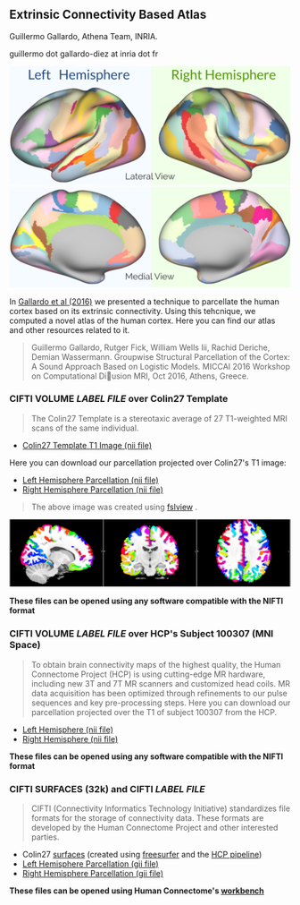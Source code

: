 ## Extrinsic Connectivity Based Atlas

Guillermo Gallardo, Athena Team, INRIA.

guillermo dot gallardo-diez at inria dot fr

![Atlas](img/atlas.jpg)

In [Gallardo et al (2016)](https://hal.archives-ouvertes.fr/hal-01358436/file/Gallardo.pdf) we presented a technique to parcellate the human cortex based on its extrinsic connectivity. Using this tehcnique, we computed a novel atlas of the human cortex. Here you can find our atlas and other resources related to it.

> Guillermo  Gallardo,  Rutger  Fick,  William  Wells  Iii,  Rachid  Deriche,  Demian  Wassermann.
Groupwise Structural Parcellation of the Cortex: A Sound Approach Based on Logistic Models.
MICCAI 2016 Workshop on Computational Diusion MRI, Oct 2016, Athens, Greece.

### CIFTI VOLUME *LABEL* _FILE_ over Colin27 Template

> The Colin27 Template is a stereotaxic average of 27 T1-weighted MRI scans of the same individual. 

- [Colin27 Template T1 Image (nii file)](files/colin/T1/colin27.nii.gz)

Here you can download our parcellation projected over Colin27's T1 image:

- [Left Hemisphere Parcellation (nii file)](files/colin/parcellation/EC_atlas.L.colin27.label.nii)
- [Right Hemisphere Parcellation (nii file)](files/colin/parcellation/EC_atlas.R.colin27.label.nii)
> The above image was created using [fslview](https://fsl.fmrib.ox.ac.uk/fsl/fslwiki/) .

![Parcellation on Colin27](img/colin_and_us.png)

**These files can be opened using any software compatible with the NIFTI format**

### CIFTI VOLUME *LABEL* _FILE_ over HCP's Subject 100307 (MNI Space)

> To obtain brain connectivity maps of the highest quality, the Human Connectome Project (HCP) is using cutting-edge MR hardware, including new 3T and 7T MR scanners and customized head coils. MR data acquisition has been optimized through refinements to our pulse sequences and key pre-processing steps.
Here you can download our parcellation projected over the T1 of subject 100307 from the HCP.

- [Left Hemisphere (nii file)](files/EC_atlas.L.100307.label.nii)
- [Right Hemisphere (nii file)](files/EC_atlas.R.100307.label.nii)

**These files can be opened using any software compatible with the NIFTI format**

### CIFTI SURFACES (32k) and CIFTI *LABEL* _FILE_

> CIFTI (Connectivity Informatics Technology Initiative) standardizes file formats for the storage of connectivity data. These formats are developed by the Human Connectome Project and other interested parties.

- Colin27 [surfaces](files/colin/surfaces/all_surfaces.zip) (created using [freesurfer](https://surfer.nmr.mgh.harvard.edu/) and the [HCP pipeline](http://www.humanconnectome.org/documentation/HCP-pipelines/))
- [Left Hemisphere Parcellation (gii file)](files/EC_atlas.L.32k.label.gii)
- [Right Hemisphere Parcellation (gii file)](files/EC_atlas.L.32k.label.gii)

**These files can be opened using Human Connectome's [workbench](https://www.humanconnectome.org/software/connectome-workbench.html)**

